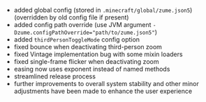 - added global config (stored in `.minecraft/global/zume.json5`) (overridden by old config file if present)
- added config path override (use JVM argument `-Dzume.configPathOverride="path/to/zume.json5"`)
- added `thirdPersonToggleMode` config option
- fixed bounce when deactivating third-person zoom
- fixed Vintage implementation bug with some mixin loaders
- fixed single-frame flicker when deactivating zoom
- easing now uses exponent instead of named methods
- streamlined release process
- further improvements to overall system stability and other minor adjustments have been made to enhance the user experience